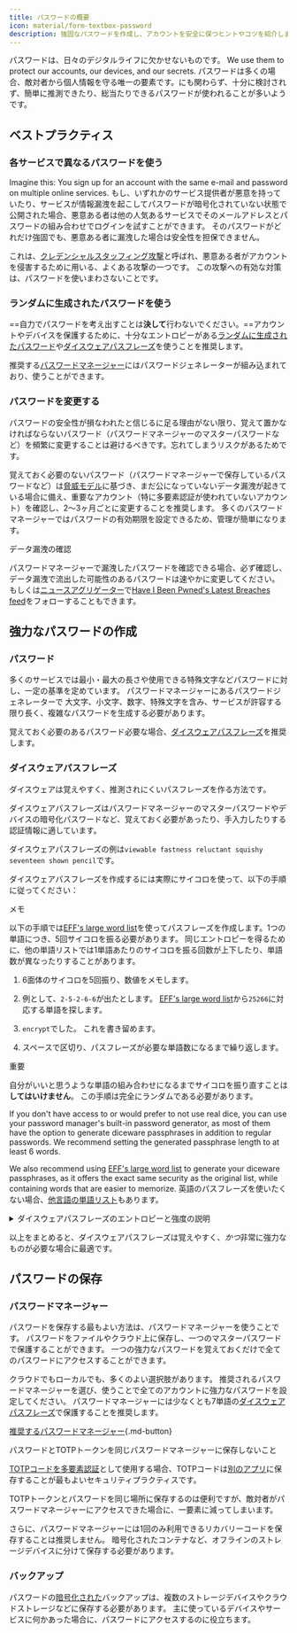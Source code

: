 ```yaml
---
title: パスワードの概要
icon: material/form-textbox-password
description: 強固なパスワードを作成し、アカウントを安全に保つヒントやコツを紹介します。
---
```


パスワードは、日々のデジタルライフに欠かせないものです。 We use them to protect our accounts, our devices, and our secrets. パスワードは多くの場合、敵対者から個人情報を守る唯一の要素です。にも関わらず、十分に検討されず、簡単に推測できたり、総当たりできるパスワードが使われることが多いようです。

## ベストプラクティス

### 各サービスで異なるパスワードを使う

Imagine this: You sign up for an account with the same e-mail and password on multiple online services. もし、いずれかのサービス提供者が悪意を持っていたり、サービスが情報漏洩を起こしてパスワードが暗号化されていない状態で公開された場合、悪意ある者は他の人気あるサービスでそのメールアドレスとパスワードの組み合わせでログインを試すことができます。 そのパスワードがどれだけ強固でも、悪意ある者に漏洩した場合は安全性を担保できません。

これは、[クレデンシャルスタッフィング攻撃](https://en.wikipedia.org/wiki/Credential_stuffing)と呼ばれ、悪意ある者がアカウントを侵害するために用いる、よくある攻撃の一つです。 この攻撃への有効な対策は、パスワードを使いまわさないことです。

### ランダムに生成されたパスワードを使う

==自力でパスワードを考え出すことは**決して**行わないでください。==アカウントやデバイスを保護するために、十分なエントロピーがある[ランダムに生成されたパスワード](#passwords)や[ダイスウェアパスフレーズ](#diceware-passphrases)を使うことを推奨します。

推奨する[パスワードマネージャー](../passwords.md)にはパスワードジェネレーターが組み込まれており、使うことができます。

### パスワードを変更する

パスワードの安全性が損なわれたと信じるに足る理由がない限り、覚えて置かなければならないパスワード（パスワードマネージャーのマスターパスワードなど）を頻繁に変更することは避けるべきです。忘れてしまうリスクがあるためです。

覚えておく必要のないパスワード（パスワードマネージャーで保存しているパスワードなど）は[脅威モデル](threat-modeling.md)に基づき、まだ公になっていないデータ漏洩が起きている場合に備え、重要なアカウント（特に多要素認証が使われていないアカウント）を確認し、2〜3ヶ月ごとに変更することを推奨します。 多くのパスワードマネージャーではパスワードの有効期限を設定できるため、管理が簡単になります。

<div class="admonition tip" markdown>
<p class="admonition-title">データ漏洩の確認</p>

パスワードマネージャーで漏洩したパスワードを確認できる場合、必ず確認し、データ漏洩で流出した可能性のあるパスワードは速やかに変更してください。 もしくは[ニュースアグリゲーター](../news-aggregators.md)で[Have I Been Pwned's Latest Breaches feed](https://feeds.feedburner.com/HaveIBeenPwnedLatestBreaches)をフォローすることもできます。

</div>

## 強力なパスワードの作成

### パスワード

多くのサービスでは最小・最大の長さや使用できる特殊文字などパスワードに対し、一定の基準を定めています。 パスワードマネージャーにあるパスワードジェネレーターで 大文字、小文字、数字、特殊文字を含み、サービスが許容する限り長く、複雑なパスワードを生成する必要があります。

覚えておく必要のあるパスワード必要な場合、[ダイスウェアパスフレーズ](#diceware-passphrases)を推奨します。

### ダイスウェアパスフレーズ

ダイスウェアは覚えやすく、推測されにくいパスフレーズを作る方法です。

ダイスウェアパスフレーズはパスワードマネージャーのマスターパスワードやデバイスの暗号化パスワードなど、覚えておく必要があったり、手入力したりする認証情報に適しています。

ダイスウェアパスフレーズの例は`viewable fastness reluctant squishy seventeen shown pencil`です。

ダイスウェアパスフレーズを作成するには実際にサイコロを使って、以下の手順に従ってください：

<div class="admonition Note" markdown>
<p class="admonition-title">メモ</p>

以下の手順では[EFF's large word list](https://eff.org/files/2016/07/18/eff_large_wordlist.txt)を使ってパスフレーズを作成します。1つの単語につき、5回サイコロを振る必要があります。 同じエントロピーを得るために、他の単語リストでは1単語あたりのサイコロを振る回数が上下したり、単語数が異なったりすることがあります。

</div>

1. 6面体のサイコロを5回振り、数値をメモします。

2. 例として、`2-5-2-6-6`が出たとします。 [EFF's large word list](https://eff.org/files/2016/07/18/eff_large_wordlist.txt)から`25266`に対応する単語を探します。

3. `encrypt`でした。 これを書き留めます。

4. スペースで区切り、パスフレーズが必要な単語数になるまで繰り返します。

<div class="admonition warning" markdown>
<p class="admonition-title">重要</p>

自分がいいと思うような単語の組み合わせになるまでサイコロを振り直すことは**してはいけません**。 この手順は完全にランダムである必要があります。

</div>

If you don't have access to or would prefer to not use real dice, you can use your password manager's built-in password generator, as most of them have the option to generate diceware passphrases in addition to regular passwords. We recommend setting the generated passphrase length to at least 6 words.

We also recommend using [EFF's large word list](https://eff.org/files/2016/07/18/eff_large_wordlist.txt) to generate your diceware passphrases, as it offers the exact same security as the original list, while containing words that are easier to memorize. 英語のパスフレーズを使いたくない場合、[他言語の単語リスト](https://theworld.com/~reinhold/diceware.html#Diceware%20in%20Other%20Languages|outline)もあります。

<details class="note" markdown>
<summary>ダイスウェアパスフレーズのエントロピーと強度の説明</summary>

ダイスウェアパスフレーズの強力さを示すために、先に挙げた7単語のパスフレーズ（ `viewable fastness reluctant squishy seventeen shown pencil`）と[EFF's large word list](https://eff.org/files/2016/07/18/eff_large_wordlist.txt)を例に挙げます。

ダイスウェアパスフレーズの強さを測る指標の一つに、どれだけエントロピーがあるかがあります。 ダイスウェアパスフレーズの単語ごとのエントロピーを計算する方法は次の通りです <math> <mrow> <msub> <mtext>log</mtext> <mn>2</mn> </msub> <mo form="prefix" stretchy="false">(</mo> <mtext>リストの単語数</mtext> <mo form="postfix" stretchy="false">)</mo> </mrow> </math> パスフレーズ全てのエントロピーを計算する方法は次の通りです： <math> <mrow> <msub> <mtext>log</mtext> <mn>2</mn> </msub> <mo form="prefix" stretchy="false">(</mo> <msup> <mtext>リストの単語数</mtext> <mtext>フレーズの単語数</mtext> </msup> <mo form="postfix" stretchy="false">)</mo> </mrow> </math>

以上より、リストにある各単語は12.9ビットのエントロピー（<math> <mrow> <msub> <mtext>log</mtext> <mn>2</mn> </msub> <mo form="prefix" stretchy="false">(</mo> <mn>7776</mn> <mo form="postfix" stretchy="false">)</mo> </mrow> </math>）、７単語のパスフレーズは90.47ビットのエントロピーがあります（<math> <mrow> <msub> <mtext>log</mtext> <mn>2</mn> </msub> <mo form="prefix" stretchy="false">(</mo> <msup> <mn>7776</mn> <mn>7</mn> </msup> <mo form="postfix" stretchy="false">)</mo> </mrow> </math>).

[EFF's large word list](https://eff.org/files/2016/07/18/eff_large_wordlist.txt)には7776個の固有の単語があります。 生成されうるパスフレーズ数を計算する方法は次の通りです <math> <msup> <mtext>リストの単語数</mtext> <mtext>フレーズの単語数</mtext> </msup> </math>今回の場合は次の通りです <math><msup><mn>7776</mn><mn>7</mn></msup></math>.

以上の情報をまとめます：[EFF's large word list](https://eff.org/files/2016/07/18/eff_large_wordlist.txt)を使った7単語のパスフレーズは1,719,070,799,748,422,500,000,000,000個の生成されうるパスフレーズのうちの一つです。

パスフレーズを推測するためには、生成されうる組み合わせの平均50%を試す必要があります。 その場合、敵対者が1秒間に1,000,000,000,000回推測できたとしても、パスフレーズを推測するためには27,255,689年もかかることになります。 たとえ、以下の場合でも同じです：

- 敵対者はあなたがダイスウェアパスフレーズを使ったことを知っている。
- 敵対者はあなたが使った単語リストを知っている。
- 敵対者はパスフレーズに含まれる単語数を知っている。

</details>

以上をまとめると、ダイスウェアパスフレーズは覚えやすく、*かつ*非常に強力なものが必要な場合に最適です。

## パスワードの保存

### パスワードマネージャー

パスワードを保存する最もよい方法は、パスワードマネージャーを使うことです。 パスワードをファイルやクラウド上に保存し、一つのマスターパスワードで保護することができます。 一つの強力なパスワードを覚えておくだけで全てのパスワードにアクセスすることができます。

クラウドでもローカルでも、多くのよい選択肢があります。 推奨されるパスワードマネージャーを選び、使うことで全てのアカウントに強力なパスワードを設定してください。 パスワードマネージャーには少なくとも7単語の[ダイスウェアパスフレーズ](#diceware-passphrases)で保護することを推奨します。

[推奨するパスワードマネージャー](../passwords.md ""){.md-button}

<div class="admonition warning" markdown>
<p class="admonition-title">パスワードとTOTPトークンを同じパスワードマネージャーに保存しないこと</p>

[TOTPコードを多要素認証](multi-factor-authentication.md#time-based-one-time-password-totp)として使用する場合、TOTPコードは[別のアプリ](../multi-factor-authentication.md)に保存することが最もよいセキュリティプラクティスです。

TOTPトークンとパスワードを同じ場所に保存するのは便利ですが、敵対者がパスワードマネージャーにアクセスできた場合に、一要素に減ってしまいます。

さらに、パスワードマネージャーには1回のみ利用できるリカバリーコードを保存することは推奨しません。 暗号化されたコンテナなど、オフラインのストレージデバイスに分けて保存する必要があります。

</div>

### バックアップ

パスワードの[暗号化された](../encryption.md)バックアップは、複数のストレージデバイスやクラウドストレージなどに保存する必要があります。 主に使っているデバイスやサービスに何かあった場合に、パスワードにアクセスするのに役立ちます。
